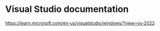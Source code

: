 # Visual Studio documentation

https://learn.microsoft.com/en-us/visualstudio/windows/?view=vs-2022
